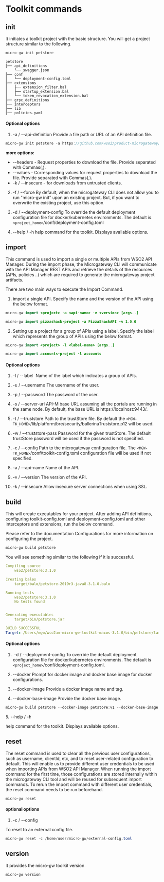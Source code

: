 # Toolkit commands

## init
It initiates a toolkit project with the basic structure. You will get a project structure similar to the following.

``` java tab="Example"
micro-gw init petstore
```

```
petstore
├── api_definitions
    └── swagger.json
├── conf
│   └── deployment-config.toml
├── extensions
│   ├── extension_filter.bal
│   ├── startup_extension.bal
│   └── token_revocation_extension.bal
├── grpc_definitions
├── interceptors
├── lib
├── policies.yaml

```
#### Optional options

1) -a / --api-definition
Provide a file path or URL of an API definition file.

```java tab="Example"
micro-gw init petstore -a https://github.com/wso2/product-microgateway/blob/master/samples/petstore_basic.yaml
```

**more options:**

- --headers - Request properties to download the file. Provide separated with Commas(,).
- --values - Corresponding values for request properties to download the file. Provide separated with Commas(,).
- -k / --insecure - for downloads from untrusted clients.


2) -f / --force
    By default, when the microgateway CLI does not allow you to run "micro-gw init" upon an existing project. But, if you want to overwrite the existing project, use this option.

3) -d / --deployment-config
    To override the default deployment configuration file for docker/kubernetes environments. The default is `<project_home>`/conf/deployment-config.toml

4) --help / -h
    help command for the toolkit. Displays available options.

## import
This command is used to import a single or multiple APIs from WSO2 API Manager. During the import phase, the Microgateway CLI will communicate with the API Manager REST APIs and retrieve the details of the resources (APIs, policies ..) which are required to generate the microgateway project artifacts. 

There are two main ways to execute the Import Command.

1) import a single API.
Specify the name and the version of the API using the below format.

```java tab="Format"
micro-gw import <project> -a <api-name> -v <version> [args..]
```

```java tab="Example"
micro-gw import pizzashack-project -a PizzaShackAPI -v 1.0.0
```


2) Setting up a project for a group of APIs using a label.
Specify the label which represents the group of APIs using the below format.

```java tab="Format"
micro-gw import <project> -l <label-name> [args..]
```

```java tab="Example"
micro-gw import accounts-project -l accounts
```

#### Optional options
1. -l / --label 
Name of the label which indicates a group of APIs.

2. -u / --username
The username of the user.

3. -p / --password
The password of the user.

4. -s / --server-url
API-M base URL assuming all the portals are running in the same node. By default, the base URL is https://localhost:9443/.

5. -t / --truststore
Path to the trustStore file. By default the `<MGW-TK_HOME>`/lib/platform/bre/security/ballerinaTruststore.p12 will be used.

6. -w / --truststore-pass
Password for the given trustStore. The default trustStore password will be used if the password is not specified.

7. -c / --config
Path to the microgateway configuration file. The `<MGW-TK_HOME>`/conf/toolkit-config.toml configuration file will be used if not specified.

8. -a / --api-name
Name of the API.

9. -v / --version
The version of the API.

10. -k / --insecure
Allow insecure server connections when using SSL.

## build
This will create executables for your project. After adding API definitions, configuring toolkit-config.toml and deployment-config.toml and other interceptors and extensions, run the below command.

Please refer to the documentation Configurations for more information on configuring the project.

``` java tab="Example"
micro-gw build petstore
```

You will see something similar to the following if it is successful.

``` yml
Compiling source
	wso2/petstore:3.1.0

Creating balos
	target/balo/petstore-2019r3-java8-3.1.0.balo

Running tests
	wso2/petstore:3.1.0
	No tests found


Generating executables
	target/bin/petstore.jar

BUILD SUCCESSFUL
Target: /Users/mgw/wso2am-micro-gw-toolkit-macos-3.1.0/bin/petstore/target/petstore.jar
```


#### Optional options

1.  -d / --deployment-config
To override the default deployment configuration file for docker/kubernetes environments. The default is `<project_home>`/conf/deployment-config.toml.

2. --docker
Prompt for docker image and docker base image for docker configurations.

3. --docker-image
Provide a docker image name and tag.

4. --docker-base-image
Provide the docker base image.

``` java tab="Example"
micro-gw build petstore --docker-image petstore:v1 --docker-base-image wso2/micro-gw:latest
```

5. --help / -h

help command for the toolkit. Displays available options.

## reset
The reset command is used to clear all the previous user configurations, such as username, clientId, etc, and to reset user-related configuration to default. This will enable us to provide different user credentials to be used when importing APIs from WSO2 API Manager. When running the import command for the first time, those configurations are stored internally within the microgateway CLI tool and will be reused for subsequent import commands. To rerun the import command with different user credentials, the reset command needs to be run beforehand.

```
micro-gw reset
```
#### optional options
1. -c / --config

To reset to an external config file.

``` java tab="Example"
micro-gw reset -c /home/user/micro-gw/external-config.toml
```

## version
It provides the micro-gw toolkit version.

```
micro-gw version
```

